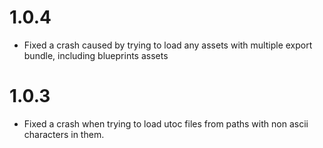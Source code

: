 # 1.0.4
- Fixed a crash caused by trying to load any assets with multiple export bundle, including blueprints assets

# 1.0.3
- Fixed a crash when trying to load utoc files from paths with non ascii characters in them. 